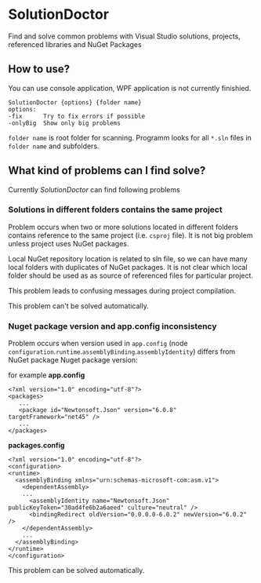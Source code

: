 # SolutionDoctor
Find and solve common problems with Visual Studio solutions, projects, referenced libraries and NuGet Packages

## How to use?

You can use console application, WPF application is not currently finishied. 

    SolutionDoctor {options} {folder name}
    options:
    -fix      Try to fix errors if possible
    -onlyBig  Show only big problems
    
`folder name` is root folder for scanning. Programm looks for all `*.sln` files in `folder name` and subfolders.

## What kind of problems can I find solve?

Currently *SolutionDoctor* can find following problems

### Solutions in different folders contains the same project

Problem occurs when two or more solutions located in different folders contains reference to the same project (i.e. `csproj` file). It is not big problem unless project uses NuGet packages.

Local NuGet repository location is related to sln file, so we can have many local folders with duplicates of NuGet packages. It is not clear which local folder should be used as as source of referenced files for particular project.
    
This problem leads to confusing messages during project compilation. 

This problem can't be solved automatically.

### Nuget package version and app.config inconsistency

Problem occurs when version used in `app.config` (node  `configuration`.`runtime`.`assemblyBinding`.`assemblyIdentity`) differs from NuGet package 
Nuget package version:

for example
**app.config**

 ```
 <?xml version="1.0" encoding="utf-8"?>
 <packages> 
	...    
	<package id="Newtonsoft.Json" version="6.0.8" targetFramework="net45" />
	...    
</packages>  
  ```  
    
**packages.config**    
    
  ```  
 <?xml version="1.0" encoding="utf-8"?>
 <configuration>
  <runtime>
    <assemblyBinding xmlns="urn:schemas-microsoft-com:asm.v1">
      <dependentAssembly>
      ...
        <assemblyIdentity name="Newtonsoft.Json" publicKeyToken="30ad4fe6b2a6aeed" culture="neutral" />
        <bindingRedirect oldVersion="0.0.0.0-6.0.2" newVersion="6.0.2" />
      </dependentAssembly>
      ...
    </assemblyBinding>
  </runtime>       
</configuration>
``` 

This problem can be solved automatically.